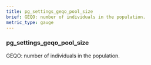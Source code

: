 ```yaml
---
title: pg_settings_geqo_pool_size
brief: GEQO: number of individuals in the population.
metric_type: gauge
---
```

### pg_settings_geqo_pool_size

GEQO: number of individuals in the population.